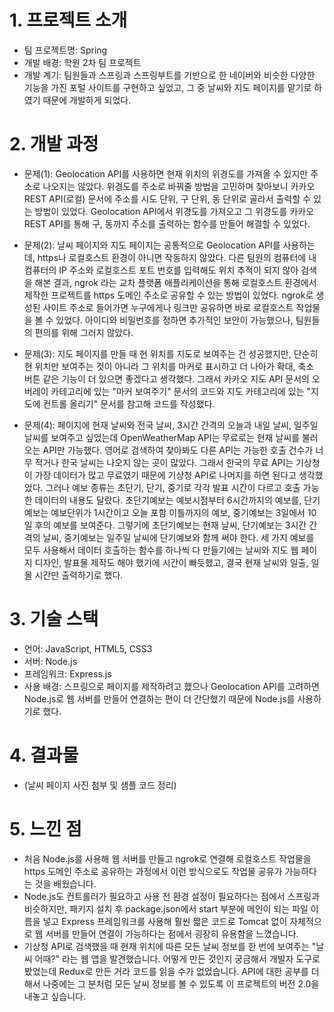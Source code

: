 # 1. 프로젝트 소개
- 팀 프로젝트명: Spring
- 개발 배경: 학원 2차 팀 프로젝트
- 개발 계기: 팀원들과 스프링과 스프링부트를 기반으로 한 네이버와 비슷한 다양한 기능을 가진 포털 사이트를 구현하고 싶었고, 그 중 날씨와 지도 페이지를 맡기로 하였기 때문에 개발하게 되었다.

# 2. 개발 과정
- 문제(1): Geolocation API를 사용하면 현재 위치의 위경도를 가져올 수 있지만 주소로 나오지는 않았다.
  위경도를 주소로 바꿔줄 방법을 고민하며 찾아보니 카카오 REST API(로컬) 문서에 주소를 시도 단위, 구 단위, 동 단위로 골라서 출력할 수 있는 방법이 있었다.
  Geolocation API에서 위경도를 가져오고 그 위경도를 카카오 REST API를 통해 구, 동까지 주소를 출력하는 함수를 만들어 해결할 수 있었다.
  
- 문제(2): 날씨 페이지와 지도 페이지는 공통적으로 Geolocation API를 사용하는데, https나 로컬호스트 환경이 아니면 작동하지 않았다.
  다른 팀원의 컴퓨터에 내 컴퓨터의 IP 주소와 로컬호스트 포트 번호를 입력해도 위치 추적이 되지 않아 검색을 해본 결과, ngrok 라는 교차 플랫폼 애플리케이션을 통해 로컬호스트 환경에서 제작한 프로젝트를 https 도메인 주소로 공유할 수 있는 방법이 있었다.
  ngrok로 생성된 사이트 주소로 들어가면 누구에게나 링크만 공유하면 바로 로컬호스트 작업물을 볼 수 있었다. 아이디와 비밀번호를 정하면 추가적인 보안이 가능했으나, 팀원들의 편의를 위해 그러지 않았다.

- 문제(3): 지도 페이지를 만들 때 현 위치를 지도로 보여주는 건 성공했지만, 단순히 현 위치만 보여주는 것이 아니라 그 위치를 마커로 표시하고 더 나아가 확대, 축소 버튼 같은 기능이 더 있으면 좋겠다고 생각했다.
  그래서 카카오 지도 API 문서의 오버레이 카테고리에 있는 "마커 보여주기" 문서의 코드와 지도 카테고리에 있는 "지도에 컨트롤 올리기" 문서를 참고해 코드를 작성했다.

- 문제(4): 페이지에 현재 날씨와 전국 날씨, 3시간 간격의 오늘과 내일 날씨, 일주일 날씨를 보여주고 싶었는데 OpenWeatherMap API는 무료로는 현재 날씨를 불러오는 API만 가능했다.
  영어로 검색하여 찾아봐도 다른 API는 가능한 호출 건수가 너무 적거나 한국 날씨는 나오지 않는 곳이 많았다. 그래서 한국의 무료 API는 기상청이 가장 데이터가 많고 무료였기 때문에 기상청 API로 나머지를 하면 된다고 생각했었다.
  그러나 예보 종류는 초단기, 단기, 중기로 각각 발표 시간이 다르고 호출 가능한 데이터의 내용도 달랐다.
  초단기예보는 예보시점부터 6시간까지의 예보를, 단기예보는 예보단위가 1시간이고 오늘 포함 이틀까지의 예보, 중기예보는 3일에서 10일 후의 예보를 보여준다.
  그렇기에 초단기예보는 현재 날씨, 단기예보는 3시간 간격의 날씨, 중기예보는 일주일 날씨에 단기예보와 함께 써야 한다.
  세 가지 예보를 모두 사용해서 데이터 호출하는 함수를 하나씩 다 만들기에는 날씨와 지도 웹 페이지 디자인, 발표물 제작도 해야 했기에 시간이 빠듯했고, 결국 현재 날씨와 일출, 일몰 시간만 출력하기로 했다.
  
# 3. 기술 스택
- 언어: JavaScript, HTML5, CSS3
- 서버: Node.js
- 프레임워크: Express.js
- 사용 배경: 스프링으로 페이지를 제작하려고 했으나 Geolocation API를 고려하면 Node.js로 웹 서버를 만들어 연결하는 편이 더 간단했기 때문에 Node.js를 사용하기로 했다.

# 4. 결과물
- (날씨 페이지 사진 첨부 및 샘플 코드 정리)

# 5. 느낀 점
- 처음 Node.js를 사용해 웹 서버를 만들고 ngrok로 연결해 로컬호스트 작업물을 https 도메인 주소로 공유하는 과정에서 이런 방식으로도 작업물 공유가 가능하다는 것을 배웠습니다.
- Node.js도 컨트롤러가 필요하고 사용 전 환경 설정이 필요하다는 점에서 스프링과 비슷하지만, 패키지 설치 후 package.json에서 start 부분에 메인이 되는 파일 이름을 넣고 Express 프레임워크를 사용해 훨씬 짧은 코드로 Tomcat 없이 자체적으로 웹 서버를 만들어 연결이 가능하다는 점에서 굉장히 유용함을 느꼈습니다.
- 기상청 API로 검색했을 때 현재 위치에 따른 모든 날씨 정보를 한 번에 보여주는 "날씨 어때?" 라는 웹 앱을 발견했습니다. 어떻게 만든 것인지 궁금해서 개발자 도구로 봤었는데 Redux로 만든 거라 코드를 읽을 수가 없었습니다.
  API에 대한 공부를 더 해서 나중에는 그 분처럼 모든 날씨 정보를 볼 수 있도록 이 프로젝트의 버전 2.0을 내놓고 싶습니다.
